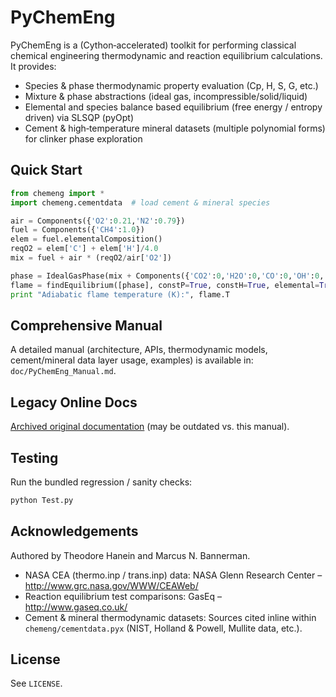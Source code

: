 PyChemEng
=========

PyChemEng is a (Cython‑accelerated) toolkit for performing classical chemical engineering thermodynamic and reaction equilibrium calculations. It provides:

* Species & phase thermodynamic property evaluation (Cp, H, S, G, etc.)
* Mixture & phase abstractions (ideal gas, incompressible/solid/liquid)
* Elemental and species balance based equilibrium (free energy / entropy driven) via SLSQP (pyOpt)
* Cement & high‑temperature mineral datasets (multiple polynomial forms) for clinker phase exploration

Quick Start
-----------
```python
from chemeng import *
import chemeng.cementdata  # load cement & mineral species

air = Components({'O2':0.21,'N2':0.79})
fuel = Components({'CH4':1.0})
elem = fuel.elementalComposition()
reqO2 = elem['C'] + elem['H']/4.0
mix = fuel + air * (reqO2/air['O2'])

phase = IdealGasPhase(mix + Components({'CO2':0,'H2O':0,'CO':0,'OH':0,'O':0,'H':0,'NO':0}), T=298.15, P=1e5)
flame = findEquilibrium([phase], constP=True, constH=True, elemental=True)[0]
print "Adiabatic flame temperature (K):", flame.T
```

Comprehensive Manual
--------------------
A detailed manual (architecture, APIs, thermodynamic models, cement/mineral data layer usage, examples) is available in: `doc/PyChemEng_Manual.md`.

Legacy Online Docs
------------------
[Archived original documentation](http://toastedcrumpets.github.io/PyChemEng/) (may be outdated vs. this manual).

Testing
-------
Run the bundled regression / sanity checks:
```bash
python Test.py
```

Acknowledgements
----------------
Authored by Theodore Hanein and Marcus N. Bannerman.

* NASA CEA (thermo.inp / trans.inp) data: NASA Glenn Research Center – http://www.grc.nasa.gov/WWW/CEAWeb/
* Reaction equilibrium test comparisons: GasEq – http://www.gaseq.co.uk/
* Cement & mineral thermodynamic datasets: Sources cited inline within `chemeng/cementdata.pyx` (NIST, Holland & Powell, Mullite data, etc.).

License
-------
See `LICENSE`.